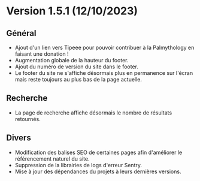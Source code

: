 # Version 1.5.1 (12/10/2023)

## Général

- Ajout d'un lien vers Tipeee pour pouvoir contribuer à la Palmythology en faisant une donation !
- Augmentation globale de la hauteur du footer.
- Ajout du numéro de version du site dans le footer.
- Le footer du site ne s'affiche désormais plus en permanence sur l'écran mais reste toujours au plus bas de la page actuelle.

## Recherche

- La page de recherche affiche désormais le nombre de résultats retournés.

## Divers

- Modification des balises SEO de certaines pages afin d'améliorer le référencement naturel du site.
- Suppression de la librairies de logs d'erreur Sentry.
- Mise à jour des dépendances du projets à leurs dernières versions.
